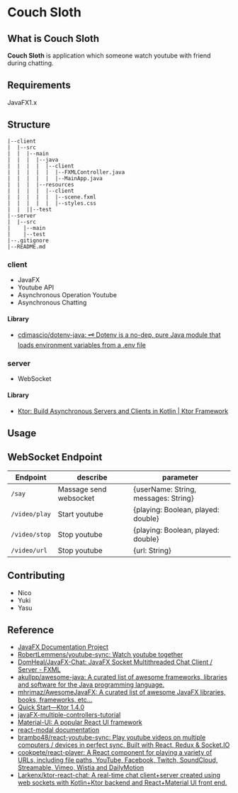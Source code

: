 Couch Sloth
===

What is Couch Sloth
---

**Couch Sloth** is application which someone watch youtube with friend during chatting.

Requirements
---

JavaFX1.x

Structure
---

```
|--client
|  |--src
|  |  |--main
|  |  |  |--java
|  |  |  |  |--client
|  |  |  |  |  |--FXMLController.java
|  |  |  |  |  |--MainApp.java
|  |  |  |--resources
|  |  |  |  |--client
|  |  |  |  |  |--scene.fxml
|  |  |  |  |  |--styles.css
|  |  ||--test
|--server
|  |--src
|    |--main
|    |--test
|--.gitignore
|--README.md
```

### client

- JavaFX
- Youtube API
- Asynchronous Operation Youtube
- Asynchronous Chatting

#### Library

- [cdimascio/dotenv\-java: 🗝️ Dotenv is a no\-dep, pure Java module that loads environment variables from a \.env file](https://github.com/cdimascio/dotenv-java)

### server

- WebSocket

#### Library

- [Ktor: Build Asynchronous Servers and Clients in Kotlin \| Ktor Framework](https://ktor.io/)

Usage
---

WebSocket Endpoint
---

| Endpoint  | describe  | parameter |
|---|---|---|
| `/say`  | Massage send websocket | {userName: String, messages: String} |
| `/video/play`  | Start youtube | {playing: Boolean, played: double} |
| `/video/stop`  | Stop youtube | {playing: Boolean, played: double} |
| `/video/url`  | Stop youtube | {url: String} |


Contributing
---

- Nico
- Yuki
- Yasu

Reference
---

- [JavaFX Documentation Project](https://fxdocs.github.io/docs/)
- [RobertLemmens/youtube\-sync: Watch youtube together](https://github.com/RobertLemmens/youtube-sync)
- [DomHeal/JavaFX\-Chat: JavaFX Socket Multithreaded Chat Client / Server \- FXML](https://github.com/DomHeal/JavaFX-Chat)
- [akullpp/awesome\-java: A curated list of awesome frameworks, libraries and software for the Java programming language\.](https://github.com/akullpp/awesome-java)
- [mhrimaz/AwesomeJavaFX: A curated list of awesome JavaFX libraries, books, frameworks, etc\.\.\.](https://github.com/mhrimaz/AwesomeJavaFX)
- [Quick Start—Ktor 1\.4\.0](https://ktor.io/docs/quickstart-index.html)
- [javaFX\-multiple\-controllers\-tutorial](https://github.com/mvpjava/javaFX-multiple-controllers-tutorial)
- [Material\-UI: A popular React UI framework](https://material-ui.com/)
- [react\-modal documentation](http://reactcommunity.org/react-modal/)
- [brambo48/react\-youtube\-sync: Play youtube videos on multiple computers / devices in perfect sync\. Built with React, Redux & Socket\.IO](https://github.com/brambo48/react-youtube-sync)
- [cookpete/react\-player: A React component for playing a variety of URLs, including file paths, YouTube, Facebook, Twitch, SoundCloud, Streamable, Vimeo, Wistia and DailyMotion](https://github.com/CookPete/react-player)
- [Larkenx/ktor\-react\-chat: A real\-time chat client\+server created using web sockets with Kotlin\+Ktor backend and React\+Material UI front end\.](https://github.com/Larkenx/ktor-react-chat)
